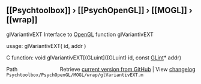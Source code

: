 ## [[Psychtoolbox]] &#8250; [[PsychOpenGL]] &#8250; [[MOGL]] &#8250; [[wrap]]

glVariantivEXT  Interface to [OpenGL](OpenGL) function glVariantivEXT  
  
usage:  glVariantivEXT( id, addr )  
  
C function:  void glVariantivEXT[(GLuint]((GLuint) id, const [GLint](GLint)\* addr)  




<div class="code_header" style="text-align:right;">
  <span style="float:left;">Path&nbsp;&nbsp;</span> <span class="counter">Retrieve <a href=
  "https://raw.github.com/Psychtoolbox-3/Psychtoolbox-3/beta/Psychtoolbox/PsychOpenGL/MOGL/wrap/glVariantivEXT.m">current version from GitHub</a> | View <a href=
  "https://github.com/Psychtoolbox-3/Psychtoolbox-3/commits/beta/Psychtoolbox/PsychOpenGL/MOGL/wrap/glVariantivEXT.m">changelog</a></span>
</div>
<div class="code">
  <code>Psychtoolbox/PsychOpenGL/MOGL/wrap/glVariantivEXT.m</code>
</div>

